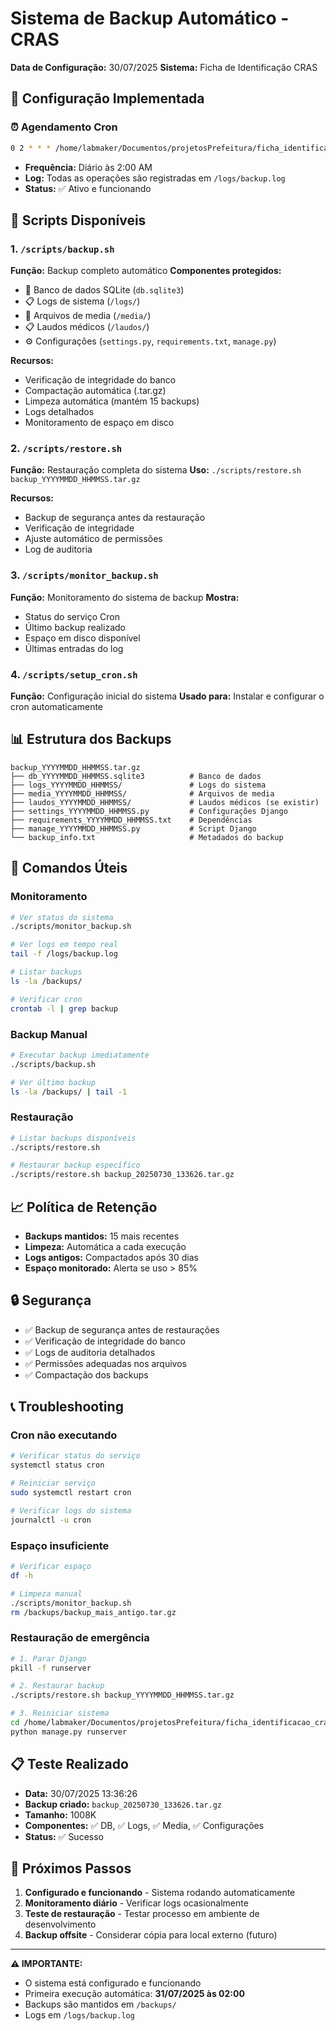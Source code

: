 # Sistema de Backup Automático - CRAS
**Data de Configuração:** 30/07/2025
**Sistema:** Ficha de Identificação CRAS

## 🎯 Configuração Implementada

### ⏰ Agendamento Cron
```bash
0 2 * * * /home/labmaker/Documentos/projetosPrefeitura/ficha_identificacao_cras/scripts/backup.sh >> /home/labmaker/Documentos/projetosPrefeitura/ficha_identificacao_cras/logs/backup.log 2>&1
```
- **Frequência:** Diário às 2:00 AM
- **Log:** Todas as operações são registradas em `/logs/backup.log`
- **Status:** ✅ Ativo e funcionando

## 📁 Scripts Disponíveis

### 1. `/scripts/backup.sh`
**Função:** Backup completo automático
**Componentes protegidos:**
- 📄 Banco de dados SQLite (`db.sqlite3`)
- 📋 Logs de sistema (`/logs/`)
- 📁 Arquivos de media (`/media/`)
- 📋 Laudos médicos (`/laudos/`)
- ⚙️ Configurações (`settings.py`, `requirements.txt`, `manage.py`)

**Recursos:**
- Verificação de integridade do banco
- Compactação automática (.tar.gz)
- Limpeza automática (mantém 15 backups)
- Logs detalhados
- Monitoramento de espaço em disco

### 2. `/scripts/restore.sh`
**Função:** Restauração completa do sistema
**Uso:** `./scripts/restore.sh backup_YYYYMMDD_HHMMSS.tar.gz`

**Recursos:**
- Backup de segurança antes da restauração
- Verificação de integridade
- Ajuste automático de permissões
- Log de auditoria

### 3. `/scripts/monitor_backup.sh`
**Função:** Monitoramento do sistema de backup
**Mostra:**
- Status do serviço Cron
- Último backup realizado
- Espaço em disco disponível
- Últimas entradas do log

### 4. `/scripts/setup_cron.sh`
**Função:** Configuração inicial do sistema
**Usado para:** Instalar e configurar o cron automaticamente

## 📊 Estrutura dos Backups

```
backup_YYYYMMDD_HHMMSS.tar.gz
├── db_YYYYMMDD_HHMMSS.sqlite3          # Banco de dados
├── logs_YYYYMMDD_HHMMSS/               # Logs do sistema
├── media_YYYYMMDD_HHMMSS/              # Arquivos de media
├── laudos_YYYYMMDD_HHMMSS/             # Laudos médicos (se existir)
├── settings_YYYYMMDD_HHMMSS.py         # Configurações Django
├── requirements_YYYYMMDD_HHMMSS.txt    # Dependências
├── manage_YYYYMMDD_HHMMSS.py           # Script Django
└── backup_info.txt                     # Metadados do backup
```

## 🔧 Comandos Úteis

### Monitoramento
```bash
# Ver status do sistema
./scripts/monitor_backup.sh

# Ver logs em tempo real
tail -f /logs/backup.log

# Listar backups
ls -la /backups/

# Verificar cron
crontab -l | grep backup
```

### Backup Manual
```bash
# Executar backup imediatamente
./scripts/backup.sh

# Ver último backup
ls -la /backups/ | tail -1
```

### Restauração
```bash
# Listar backups disponíveis
./scripts/restore.sh

# Restaurar backup específico
./scripts/restore.sh backup_20250730_133626.tar.gz
```

## 📈 Política de Retenção
- **Backups mantidos:** 15 mais recentes
- **Limpeza:** Automática a cada execução
- **Logs antigos:** Compactados após 30 dias
- **Espaço monitorado:** Alerta se uso > 85%

## 🔒 Segurança
- ✅ Backup de segurança antes de restaurações
- ✅ Verificação de integridade do banco
- ✅ Logs de auditoria detalhados
- ✅ Permissões adequadas nos arquivos
- ✅ Compactação dos backups

## 📞 Troubleshooting

### Cron não executando
```bash
# Verificar status do serviço
systemctl status cron

# Reiniciar serviço
sudo systemctl restart cron

# Verificar logs do sistema
journalctl -u cron
```

### Espaço insuficiente
```bash
# Verificar espaço
df -h

# Limpeza manual
./scripts/monitor_backup.sh
rm /backups/backup_mais_antigo.tar.gz
```

### Restauração de emergência
```bash
# 1. Parar Django
pkill -f runserver

# 2. Restaurar backup
./scripts/restore.sh backup_YYYYMMDD_HHMMSS.tar.gz

# 3. Reiniciar sistema
cd /home/labmaker/Documentos/projetosPrefeitura/ficha_identificacao_cras
python manage.py runserver
```

## 📋 Teste Realizado
- **Data:** 30/07/2025 13:36:26
- **Backup criado:** `backup_20250730_133626.tar.gz`
- **Tamanho:** 1008K
- **Componentes:** ✅ DB, ✅ Logs, ✅ Media, ✅ Configurações
- **Status:** ✅ Sucesso

## 🚀 Próximos Passos
1. **Configurado e funcionando** - Sistema rodando automaticamente
2. **Monitoramento diário** - Verificar logs ocasionalmente
3. **Teste de restauração** - Testar processo em ambiente de desenvolvimento
4. **Backup offsite** - Considerar cópia para local externo (futuro)

---
**⚠️ IMPORTANTE:** 
- O sistema está configurado e funcionando
- Primeira execução automática: **31/07/2025 às 02:00**
- Backups são mantidos em `/backups/`
- Logs em `/logs/backup.log`
